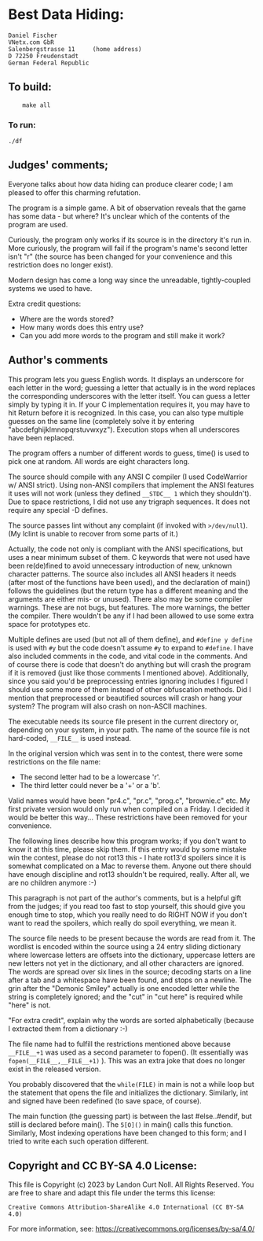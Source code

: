 # Best Data Hiding:

    Daniel Fischer
    VNetx.com GbR
    Salenbergstrasse 11		(home address)
    D 72250 Freudenstadt
    German Federal Republic

## To build:

        make all

### To run:

	./df

## Judges' comments;

Everyone talks about how data hiding can produce clearer code; I am
pleased to offer this charming refutation.

The program is a simple game.  A bit of observation reveals that the
game has some data - but where?  It's unclear which of the contents of
the program are used.

Curiously, the program only works if its source is in the directory
it's run in.  More curiously, the program will fail if the program's
name's second letter isn't "r" (the source has been changed for your
convenience and this restriction does no longer exist).

Modern design has come a long way since the unreadable, tightly-coupled
systems we used to have.

Extra credit questions:

- Where are the words stored?
- How many words does this entry use?
- Can you add more words to the program and still make it work?

## Author's comments

This program lets you guess English words. It displays an underscore
for each letter in the word; guessing a letter that actually is in
the word replaces the corresponding underscores with the letter
itself. You can guess a letter simply by typing it in. If your C
implementation requires it, you may have to hit Return before it
is recognized.  In this case, you can also type multiple guesses
on the same line (completely solve it by entering
"abcdefghijklmnopqrstuvwxyz"). Execution stops when all underscores
have been replaced.

The program offers a number of different words to guess, time() is
used to pick one at random. All words are eight characters long.

The source should compile with any ANSI C compiler (I used CodeWarrior
w/ ANSI strict).  Using non-ANSI compilers that implement the ANSI
features it uses will not work (unless they defined `__STDC__ 1`
which they shouldn't). Due to space restrictions, I did not use
any trigraph sequences.  It does not require any special -D defines.

The source passes lint without any complaint (if invoked with
`>/dev/null`). (My lclint is unable to recover from some parts of it.)

Actually, the code not only is compliant with the ANSI specifications,
but uses a near minimum subset of them. C keywords that were not
used have been re(de)fined to avoid unnecessary introduction of
new, unknown character patterns. The source also includes all ANSI
headers it needs (after most of the functions have been used), and
the declaration of main() follows the guidelines (but the return
type has a different meaning and the arguments are either mis- or
unused). There also may be some compiler warnings. These are not
bugs, but features. The more warnings, the better the compiler.
There wouldn't be any if I had been allowed to use some extra space
for prototypes etc.

Multiple defines are used (but not all of them define), and `#define
y define` is used with `#y` but the code doesn't assume `#y` to expand
to `#define`. I have also included comments in the code, and vital
code in the comments. And of course there is code that doesn't do
anything but will crash the program if it is removed (just like
those comments I mentioned above). Additionally, since you said
you'd be preprocessing entries ignoring includes I figured I should
use some more of them instead of other obfuscation methods.  Did
I mention that preprocessed or beautified sources will crash or
hang your system? The program will also crash on non-ASCII machines.

The executable needs its source file present in the current directory
or, depending on your system, in your path. The name of the source
file is not hard-coded, `__FILE__` is used instead.

In the original version which was sent in to the contest, there were
some restrictions on the file name:

- The second letter had to be a lowercase 'r'.
- The third letter could never be a '+' or a 'b'.

Valid names would have been "pr4.c", "pr.c", "prog.c", "brownie.c" etc.
My first private version would only run when compiled on a Friday.
I decided it would be better this way...
These restrictions have been removed for your convenience.

The following lines describe how this program works; if you don't
want to know it at this time, please skip them. If this entry would
by some mistake win the contest, please do not rot13 this - I hate
rot13'd spoilers since it is somewhat complicated on a Mac to
reverse them. Anyone out there should have enough discipline and
rot13 shouldn't be required, really. After all, we are no children
anymore :-)

This paragraph is not part of the author's comments, but is a helpful
gift from the judges; if you read too fast to stop yourself, this should
give you enough time to stop, which you really need to do RIGHT NOW if
you don't want to read the spoilers, which really do spoil everything,
we mean it.

The source file needs to be present because the words are read from
it. The wordlist is encoded within the source using a 24 entry
sliding dictionary where lowercase letters are offsets into the
dictionary, uppercase letters are new letters not yet in the
dictionary, and all other characters are ignored. The words are
spread over six lines in the source; decoding starts on a line
after a tab and a whitespace have been found, and stops on a newline.
The grin after the "Demonic Smiley" actually is one encoded letter
while the string is completely ignored; and the "cut" in "cut here"
is required while "here" is not.

"For extra credit", explain why the words are sorted alphabetically
(because I extracted them from a dictionary :-)

The file name had to fulfill the restrictions mentioned above
because `__FILE__+1` was used as a second parameter to fopen(). (It
essentially was `fopen(__FILE__,__FILE__+1)` ). This was an extra joke
that does no longer exist in the released version.

You probably discovered that the `while(FILE)` in main is not a while loop
but the statement that opens the file and initializes the dictionary.
Similarly, int and signed have been redefined (to save space, of
course).

The main function (the guessing part) is between the last #else..#endif,
but still is declared before main(). The `5[O]()` in main() calls
this function.  Similarly, Most indexing operations have been
changed to this form; and I tried to write each such operation
different.

## Copyright and CC BY-SA 4.0 License:

This file is Copyright (c) 2023 by Landon Curt Noll.  All Rights Reserved.
You are free to share and adapt this file under the terms this license:

    Creative Commons Attribution-ShareAlike 4.0 International (CC BY-SA 4.0)

For more information, see: https://creativecommons.org/licenses/by-sa/4.0/
